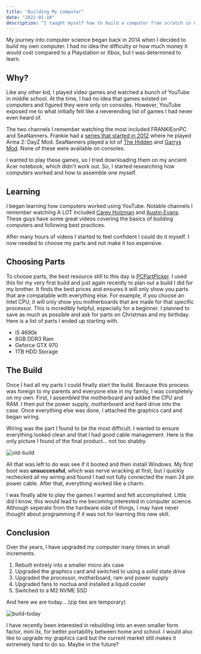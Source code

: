 ```yaml
---
title: "Building My Computer"
date: "2022-01-10"
description: "I taught myself how to build a computer from scratch in 8th grade. In this post I cover why I wanted to do this, the learning process and how I still upgrade it today."
---
```


My journey into computer science began back in 2014 when I decided to build my own computer. I had no idea the difficulty or how much money it would cost compared to a Playstation or Xbox, but I was determined to learn.

## Why?

Like any other kid, I played video games and watched a bunch of YouTube in middle school. At the time, I had no idea that games existed on computers and figured they were only on consoles. However, YouTube exposed me to what initially felt like a neverending list of games I had never even heard of.

The two channels I remember watching the most included FRANKIEonPC and SeaNanners. Frankie had a [series that started in 2012](https://www.youtube.com/watch?v=gPJ37khFJWI&list=PLuMTZBpxpB0cB3p3ewQT3KTdZ6szpBYSZ) where he played Arma 2: DayZ Mod. SeaNanners played a lot of [The Hidden](https://www.youtube.com/watch?v=FDQx-guzx2s) and [Garrys Mod](https://www.youtube.com/watch?v=637lBUlLSF0). None of these were available on consoles.

I wanted to play these games, so I tried downloading them on my ancient Acer notebook, which didn't work out. So, I started researching how computers worked and how to assemble one myself.

## Learning

I began learning how computers worked using YouTube. Notable channels I remember watching A LOT included [Carey Holzman](https://www.youtube.com/watch?v=_AUfeZf0X7w) and [Austin Evans](https://www.youtube.com/watch?v=NSNz6VVpWI8). These guys have some great videos covering the basics of building computers and following best practices.

After many hours of videos I started to feel confident I could do it myself. I now needed to choose my parts and not make it too expensive.

## Choosing Parts

To choose parts, the best resource still to this day is [PCPartPicker](https://pcpartpicker.com). I used this for my very first build and just again recently to plan out a build I did for my brother. It finds the best prices and ensures it will only show you parts that are compatable with everything else. For example, if you choose an Intel CPU, it will only show you motherboards that are made for that specific processor. This is incredibly helpful, especially for a beginner. I planned to save as much as possible and ask for parts on Christmas and my birthday. Here is a list of parts I ended up starting with.

- i5 4690k
- 8GB DDR3 Ram
- Geforce GTX 970
- 1TB HDD Storage

## The Build

Once I had all my parts I could finally start the build. Because this process was foreign to my parents and everyone else in my family, I was completely on my own. First, I assembled the motherboard and added the CPU and RAM. I then put the power supply, motherboard and hard drive into the case. Once everything else was done, I attached the graphics card and began wiring.

Wiring was the part I found to be the most difficult. I wanted to ensure everything looked clean and that I had good cable management. Here is the only picture I found of the final product... not too shabby.

![old-build](/public/img/old-build.png)

All that was left to do was see if it booted and then install Windows. My first boot was **unsuccessful**, which was nerve wracking at first, but I quickly rechecked all my wiring and found I had not fully connected the main 24 pin power cable. After that, everything worked like a charm.

I was finally able to play the games I wanted and felt accomplished. Little did I know, this would lead to me becoming interested in computer science. Although seperate from the hardware side of things, I may have never thought about programming if it was not for learning this new skill.

## Conclusion

Over the years, I have upgraded my computer many times in small increments.

1. Rebuilt entirely into a smaller micro atx case
2. Upgraded the graphics card and switched to using a solid state drive
3. Upgraded the processor, motherboard, ram and power supply
4. Upgraded fans to noctua and installed a liquid cooler
5. Switched to a M2 NVME SSD

And here we are today... (zip ties are temporary)

![build-today](/public/img/new-build.png)

I have recently been interested in rebuilding into an even smaller form factor, mini itx, for better portability between home and school. I would also like to upgrade my graphics card but the current market still makes it extremely hard to do so. Maybe in the future?
